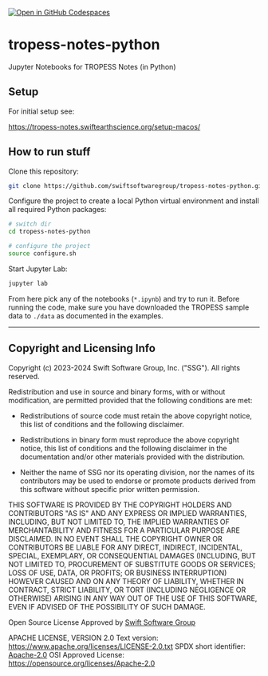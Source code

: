 [![Open in GitHub Codespaces](https://github.com/codespaces/badge.svg)](https://codespaces.new/swiftsoftwaregroup/tropess-notes-python) 

# tropess-notes-python

Jupyter Notebooks for TROPESS Notes (in Python)

## Setup

For initial setup see:

https://tropess-notes.swiftearthscience.org/setup-macos/

## How to run stuff

Clone this repository:

```bash
git clone https://github.com/swiftsoftwaregroup/tropess-notes-python.git
```

Configure the project to create a local Python virtual environment and install all required Python packages: 

```bash
# switch dir
cd tropess-notes-python

# configure the project
source configure.sh
```

Start Jupyter Lab:

```bash
jupyter lab
```

From here pick any of the notebooks (`*.ipynb`) and try to run it. Before running the code, make sure you have downloaded the TROPESS sample data  to `./data` as documented in the examples. 

---

## Copyright and Licensing Info

Copyright (c) 2023-2024 Swift Software Group, Inc. ("SSG"). All rights reserved.

Redistribution and use in source and binary forms, with or without modification, are permitted provided that the following conditions are met:

- Redistributions of source code must retain the above copyright notice, this list of conditions and the following disclaimer.

- Redistributions in binary form must reproduce the above copyright notice, this list of conditions and the following disclaimer in the documentation and/or other materials provided with the distribution.

- Neither the name of SSG nor its operating division, nor the names of its contributors may be used to endorse or promote products derived from this software without specific prior written permission.

THIS SOFTWARE IS PROVIDED BY THE COPYRIGHT HOLDERS AND CONTRIBUTORS "AS IS" AND ANY EXPRESS OR IMPLIED WARRANTIES, INCLUDING, BUT NOT LIMITED TO, THE IMPLIED WARRANTIES OF MERCHANTABILITY AND FITNESS FOR A PARTICULAR PURPOSE ARE DISCLAIMED. IN NO EVENT SHALL THE COPYRIGHT OWNER OR CONTRIBUTORS BE LIABLE FOR ANY DIRECT, INDIRECT, INCIDENTAL, SPECIAL, EXEMPLARY, OR CONSEQUENTIAL DAMAGES (INCLUDING, BUT NOT LIMITED TO, PROCUREMENT OF SUBSTITUTE GOODS OR SERVICES; LOSS OF USE, DATA, OR PROFITS; OR BUSINESS INTERRUPTION) HOWEVER CAUSED AND ON ANY THEORY OF LIABILITY, WHETHER IN CONTRACT, STRICT LIABILITY, OR TORT (INCLUDING NEGLIGENCE OR OTHERWISE) ARISING IN ANY WAY OUT OF THE USE OF THIS SOFTWARE, EVEN IF ADVISED OF THE POSSIBILITY OF SUCH DAMAGE.

Open Source License Approved by [Swift Software Group](https://swiftsoftwaregroup.com)

APACHE LICENSE, VERSION 2.0
Text version: https://www.apache.org/licenses/LICENSE-2.0.txt
SPDX short identifier: [Apache-2.0](https://spdx.org/licenses/Apache-2.0.html)
OSI Approved License: https://opensource.org/licenses/Apache-2.0
 
